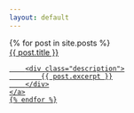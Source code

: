 ```yaml
---
layout: default
---
```


<div class="posts-list">
    {% for post in site.posts %}
    <a href="{{ site.baseurl }}{{ post.url }}" class="post">
        <div class="title">{{ post.title }}</div>

        <div class="description">
            {{ post.excerpt }}
        </div>
    </a>
    {% endfor %}
</div>
